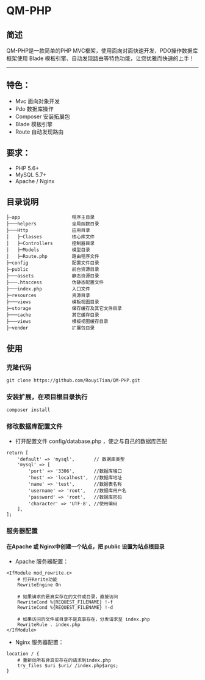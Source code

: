 # QM-PHP

## 简述

QM-PHP是一款简单的PHP MVC框架，使用面向对面快速开发、PDO操作数据库
框架使用 Blade 模板引擎、自动发现路由等特色功能，让您优雅而快速的上手！

-----------------
## 特色：
- Mvc 面向对象开发
- Pdo 数据库操作
- Composer 安装拓展包
- Blade 模板引擎
- Route 自动发现路由

## 要求：
- PHP 5.6+
- MySQL 5.7+
- Apache / Nginx

## 目录说明

```
├─app                   程序主目录
├───helpers             全局函数目录
├───Http                应用目录
│   ├─Classes           核心库文件
│   ├─Controllers       控制器目录
│   ├─Models            模型目录
│   ├─Route.php         路由程序文件
├─config                配置文件目录
├─public                前台资源目录
├───assets              静态资源目录
├───.htaccess           伪静态配置文件
├───index.php           入口文件
├─resources             资源目录
├───views               模板视图目录
├─storage               储存缓存及其它文件目录
├───cache               其它缓存目录
├───views               模板视图缓存目录
├─vendor                扩展包目录
```

## 使用

### 克隆代码

```
git clone https://github.com/RouyiTian/QM-PHP.git
```

### 安装扩展，在项目根目录执行

```
composer install
```

### 修改数据库配置文件

- 打开配置文件 config/database.php ，使之与自己的数据库匹配

```
return [
    'default' => 'mysql',       // 数据库类型
    'mysql' => [
        'port' => '3306',       //数据库端口
        'host' => 'localhost',  //数据库地址
        'name' => 'test',       //数据表名称
        'username' => 'root',   //数据库用户名
        'password' => 'root',   //数据库密码
        'character' => 'UTF-8', //使用编码
    ],
];
```

### 服务器配置
#### 在Apache 或 Nginx中创建一个站点，把 public 设置为站点根目录
- Apache 服务器配置：

```
<IfModule mod_rewrite.c>
    # 打开Rerite功能
    RewriteEngine On

    # 如果请求的是真实存在的文件或目录，直接访问
    RewriteCond %{REQUEST_FILENAME} !-f
    RewriteCond %{REQUEST_FILENAME} !-d

    # 如果访问的文件或目录不是真事存在，分发请求至 index.php
    RewriteRule . index.php
</IfModule>
```

- Nginx 服务器配置：

```
location / {
    # 重新向所有非真实存在的请求到index.php
    try_files $uri $uri/ /index.php$args;
}
```
